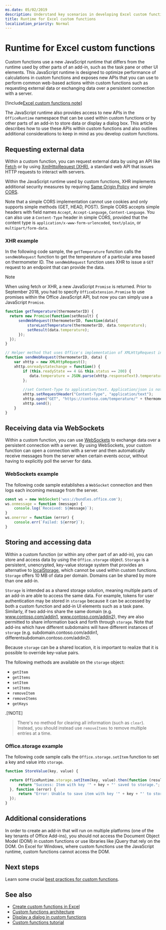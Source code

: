 ```yaml
---
ms.date: 05/02/2019
description: Understand key scenarios in developing Excel custom functions that use the new JavaScript runtime.
title: Runtime for Excel custom functions
localization_priority: Normal
---
```


# Runtime for Excel custom functions

Custom functions use a new JavaScript runtime that differs from the runtime used by other parts of an add-in, such as the task pane or other UI elements. This JavaScript runtime is designed to optimize performance of calculations in custom functions and exposes new APIs that you can use to perform common web-based actions within custom functions such as requesting external data or exchanging data over a persistent connection with a server.

[!include[Excel custom functions note](../includes/excel-custom-functions-note.md)]

The JavaScript runtime also provides access to new APIs in the `OfficeRuntime` namespace that can be used within custom functions or by other parts of an add-in to store data or display a dialog box. This article describes how to use these APIs within custom functions and also outlines additional considerations to keep in mind as you develop custom functions.

## Requesting external data

Within a custom function, you can request external data by using an API like [Fetch](https://developer.mozilla.org/en-US/docs/Web/API/Fetch_API) or by using [XmlHttpRequest (XHR)](https://developer.mozilla.org/en-US/docs/Web/API/XMLHttpRequest), a standard web API that issues HTTP requests to interact with servers.

Within the JavaScript runtime used by custom functions, XHR implements additional security measures by requiring [Same Origin Policy](https://developer.mozilla.org/en-US/docs/Web/Security/Same-origin_policy) and simple [CORS](https://www.w3.org/TR/cors/).

Note that a simple CORS implementation cannot use cookies and only supports simple methods (GET, HEAD, POST). Simple CORS accepts simple headers with field names `Accept`, `Accept-Language`, `Content-Language`. You can also use a `Content-Type` header in simple CORS, provided that the content type is `application/x-www-form-urlencoded`, `text/plain`, or `multipart/form-data`.

### XHR example

In the following code sample, the `getTemperature` function calls the `sendWebRequest` function to get the temperature of a particular area based on thermometer ID. The `sendWebRequest` function uses XHR to issue a `GET` request to an endpoint that can provide the data.

> [!NOTE] 
> When using fetch or XHR, a new JavaScript `Promise` is returned. Prior to September 2018, you had to specify `OfficeExtension.Promise` to use promises within the Office JavaScript API, but now you can simply use a JavaScript `Promise`.

```js
function getTemperature(thermometerID) {
  return new Promise(function(setResult) {
      sendWebRequest(thermometerID, function(data){ 
          storeLastTemperature(thermometerID, data.temperature);
          setResult(data.temperature);
      });
  });
}

// Helper method that uses Office's implementation of XMLHttpRequest in the JavaScript runtime for custom functions  
function sendWebRequest(thermometerID, data) {
    var xhttp = new XMLHttpRequest();
    xhttp.onreadystatechange = function() {
        if (this.readyState == 4 && this.status == 200) {
           data.temperature = JSON.parse(xhttp.responseText).temperature
        };
        
        //set Content-Type to application/text. Application/json is not currently supported with Simple CORS
        xhttp.setRequestHeader("Content-Type", "application/text");
        xhttp.open("GET", "https://contoso.com/temperature/" + thermometerID), true)
        xhttp.send();  
    }
}
```

## Receiving data via WebSockets

Within a custom function, you can use [WebSockets](https://developer.mozilla.org/en-US/docs/Web/API/WebSockets_API) to exchange data over a persistent connection with a server. By using WebSockets, your custom function can open a connection with a server and then automatically receive messages from the server when certain events occur, without having to explicitly poll the server for data.

### WebSockets example

The following code sample establishes a `WebSocket` connection and then logs each incoming message from the server.

```JavaScript
const ws = new WebSocket('wss://bundles.office.com');
ws.onmessage = function (message) {
    console.log(`Received: ${message}`);
}
ws.onerror = function (error) {
    console.err(`Failed: ${error}`);
}
```

## Storing and accessing data

Within a custom function (or within any other part of an add-in), you can store and access data by using the `Office.storage` object. `Storage` is a persistent, unencrypted, key-value storage system that provides an alternative to [localStorage](https://developer.mozilla.org/en-US/docs/Web/API/Window/localStorage), which cannot be used within custom functions. `Storage` offers 10 MB of data per domain. Domains can be shared by more than one add-in.

`Storage` is intended as a shared storage solution, meaning multiple parts of an add-in are able to access the same data. For example, tokens for user authentication may be stored in `storage` because it can be accessed by both a custom function and add-in UI elements such as a task pane. Similarly, if two add-ins share the same domain (e.g. www.contoso.com/addin1, www.contoso.com/addin2), they are also permitted to share information back and forth through `storage`. Note that add-ins which have different subdomains will have different instances of `storage` (e.g. subdomain.contoso.com/addin1, differentsubdomain.contoso.com/addin2).

Because `storage` can be a shared location, it is important to realize that it is possible to override key-value pairs.

The following methods are available on the `storage` object:

 - `getItem`
 - `getItems`
 - `setItem`
 - `setItems`
 - `removeItem`
 - `removeItems`
 - `getKeys`

.[!NOTE]
> There's no method for clearing all information (such as `clear`). Instead, you should instead use `removeItems` to remove multiple entries at a time.

### Office.storage example

The following code sample calls the `Office.storage.setItem` function to set a key and value into `storage`.

```JavaScript
function StoreValue(key, value) {

  return OfficeRuntime.storage.setItem(key, value).then(function (result) {
      return "Success: Item with key '" + key + "' saved to storage.";
  }, function (error) {
      return "Error: Unable to save item with key '" + key + "' to storage. " + error;
  });
}
```

## Additional considerations

In order to create an add-in that will run on multiple platforms (one of the key tenants of Office Add-ins), you should not access the Document Object Model (DOM) in custom functions or use libraries like jQuery that rely on the DOM. On Excel for Windows, where custom functions use the JavaScript runtime, custom functions cannot access the DOM.

## Next steps
Learn some crucial [best practices for custom functions](custom-functions-best-practices.md).

## See also

* [Create custom functions in Excel](custom-functions-overview.md)
* [Custom functions architecture](custom-functions-architecture.md)
* [Display a dialog in custom functions](custom-functions-dialog.md)
* [Custom functions tutorial](../tutorials/excel-tutorial-create-custom-functions.md)
